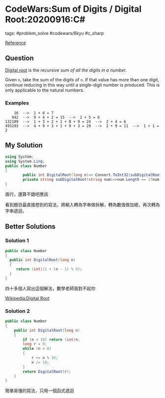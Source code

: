 # CodeWars:Sum of Digits / Digital Root:20200916:C\#

tags: #problem_solve #codewars/6kyu #c_sharp

[Reference](https://www.codewars.com/kata/541c8630095125aba6000c00/csharp)

## Question

[Digital root](https://en.wikipedia.org/wiki/Digital_root) is the *recursive sum of all the digits in a number.*

Given `n`, take the sum of the digits of `n`. If that value has more than one digit, continue reducing in this way until a single-digit number is produced. This is only applicable to the natural numbers.

### Examples

```
    16  -->  1 + 6 = 7
   942  -->  9 + 4 + 2 = 15  -->  1 + 5 = 6
132189  -->  1 + 3 + 2 + 1 + 8 + 9 = 24  -->  2 + 4 = 6
493193  -->  4 + 9 + 3 + 1 + 9 + 3 = 29  -->  2 + 9 = 11  -->  1 + 1 = 2
```

## My Solution

```C#
using System;
using System.Linq;
public class Number
{
        public int DigitalRoot(long n)=> Convert.ToInt32(subDigitalRoot(n.ToString()));
        private string subDigitalRoot(string num)=>num.Length == 1?num: subDigitalRoot(num.Select(c => Convert.ToInt32(c.ToString())).Sum().ToString());
}
```

兩行，還算不錯吧應該

看到題目最直接想到的寫法，將輸入轉為字串做拆解，轉為數值做加總，再次轉為字串遞迴。

## Better Solutions

### Solution 1

```C#
public class Number
{
  public int DigitalRoot(long n)
  {
     return (int)(1 + (n - 1) % 9);
  }
}
```

四十多個人寫出這個解法，數學老師我對不起你

[Wikipedia:Digital Root](https://en.wikipedia.org/wiki/Digital_root#Congruence_formula)

### Solution 2

```C#
public class Number
{
    public int DigitalRoot(long n)
    {
        if (n < 10) return (int)n;
        long r = 0;
        while (n > 0)
        {
            r += n % 10;
            n /= 10;
        }
        return DigitalRoot(r);
    }
}
```

簡單易懂的寫法，只用一個函式遞迴
